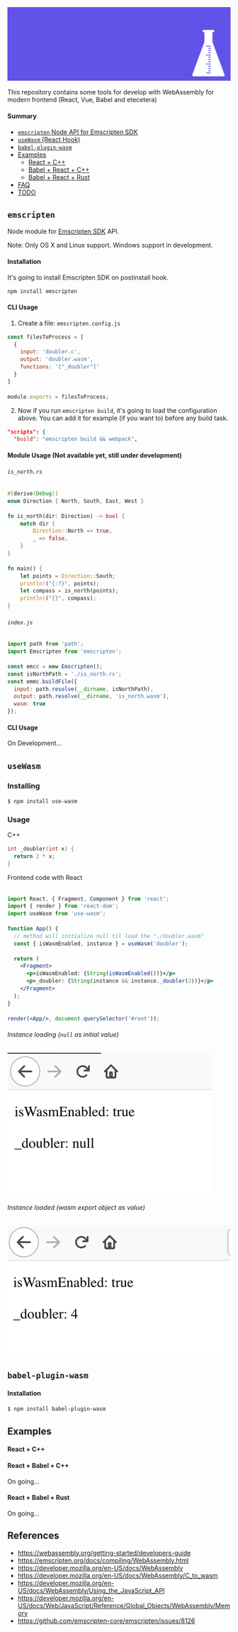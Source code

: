 ![assets](assets/wasm-sdk.png)

This repository contains some tools for develop with WebAssembly for modern frontend (React, Vue, Babel and etecetera)

#### Summary

- [`emscripten` Node API for Emscripten SDK](#emscripten)
- [`useWasm` (React Hook)](#usewasm)
- [`babel-plugin-wasm`](#babel-plugin-wasm)
- [Examples](#examples)
  - [React + C++](#react--c)
  - [Babel + React + C++](#react--babel--c)
  - [Babel + React + Rust](#react--babel--rust)
- [FAQ](#faq)
- [TODO](#todo)

## `emscripten`

Node module for [Emscripten SDK](https://github.com/emscripten-core/emsdk) API.

Note: Only OS X and Linux support. Windows support in development.

#### Installation

It's going to install Emscripten SDK on postinstall hook.

```bash
npm install emscripten
```

#### CLI Usage

1. Create a file: `emscripten.config.js`

```jsx
const filesToProcess = [
  {
    input: 'doubler.c',
    output: 'doubler.wasm',
    functions: '["_doubler"]'
  }
]

module.exports = filesToProcess;
```

2. Now if you run `emscripten build`, it's going to load the configuration above. You can add it for example (if you want to) before any build task.

```json
"scripts": {
  "build": "emscripten build && webpack",
``` 


#### Module Usage (Not available yet, still under development)

###### `is_north.rs`

```rust
#[derive(Debug)]
enum Direction { North, South, East, West }

fn is_north(dir: Direction) -> bool {
    match dir {
        Direction::North => true,
        _ => false,
    }
}

fn main() {
    let points = Direction::South;
    println!("{:?}", points);
    let compass = is_north(points);
    println!("{}", compass);
}
```

###### `index.js`

```jsx
import path from 'path';
import Emscripten from 'emscripten';

const emcc = new Emscripten();
const isNorthPath = './is_north.rs';
const emmc.buildFile({
  input: path.resolve(__dirname, isNorthPath),
  output: path.resolve(__dirname, 'is_north.wasm'),
  wasm: true
});
```

#### CLI Usage

On Development...

## `useWasm`

### Installing

```bash
$ npm install use-wasm
```

### Usage

C++

```cpp
int _doubler(int x) {
  return 2 * x;
}
```

Frontend code with React

```jsx

import React, { Fragment, Component } from 'react';
import { render } from 'react-dom';
import useWasm from 'use-wasm';

function App() {
  // method will initialize null til load the "./doubler.wasm"
  const { isWasmEnabled, instance } = useWasm('doubler');

  return (
    <Fragment>
      <p>isWasmEnabled: {String(isWasmEnabled())}</p>
      <p>_doubler: {String(instance && instance._doubler(2))}</p>
    </Fragment>
  );
}

render(<App/>, document.querySelector('#root'));

```

###### Instance loading (`null` as initial value)

![Value loading returning null](assets/demo-react-hooks-loading.png) 

###### Instance loaded (wasm export object as value)

![Value loading returning instance object](assets/demo-react-hooks-loaded.png)

## `babel-plugin-wasm`

#### Installation

```sh
$ npm install babel-plugin-wasm
```

## Examples

#### React + C++

#### React + Babel + C++

On going...

#### React + Babel + Rust

On going...

## References

- https://webassembly.org/getting-started/developers-guide
- https://emscripten.org/docs/compiling/WebAssembly.html
- https://developer.mozilla.org/en-US/docs/WebAssembly
- https://developer.mozilla.org/en-US/docs/WebAssembly/C_to_wasm
- https://developer.mozilla.org/en-US/docs/WebAssembly/Using_the_JavaScript_API
- https://developer.mozilla.org/en-US/docs/Web/JavaScript/Reference/Global_Objects/WebAssembly/Memory
- https://github.com/emscripten-core/emscripten/issues/8126
